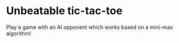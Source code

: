 # Unbeatable tic-tac-toe

Play a game with an AI opponent which works based on a mini-max algorithm!
